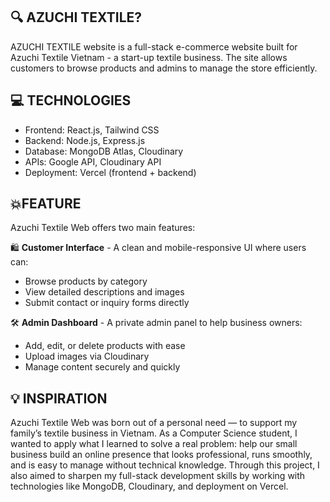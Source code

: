 ## 🔍 AZUCHI TEXTILE?
AZUCHI TEXTILE website is a full-stack e-commerce website built for Azuchi Textile Vietnam - a start-up textile business. The site allows customers to browse products and admins to manage the store efficiently.


## 💻 TECHNOLOGIES 
- Frontend: React.js, Tailwind CSS
- Backend: Node.js, Express.js
- Database: MongoDB Atlas, Cloudinary
- APIs: Google API, Cloudinary API
- Deployment: Vercel (frontend + backend)


## 💥FEATURE
Azuchi Textile Web offers two main features:

🛍️ **Customer Interface**  - A clean and mobile-responsive UI where users can:
- Browse products by category
- View detailed descriptions and images
- Submit contact or inquiry forms directly

🛠️ **Admin Dashboard**  - A private admin panel to help business owners:
- Add, edit, or delete products with ease
- Upload images via Cloudinary
- Manage content securely and quickly


## 💡 INSPIRATION
Azuchi Textile Web was born out of a personal need — to support my family’s textile business in Vietnam.
As a Computer Science student, I wanted to apply what I learned to solve a real problem: help our small business build an online presence that looks professional, runs smoothly, and is easy to manage without technical knowledge.
Through this project, I also aimed to sharpen my full-stack development skills by working with technologies like MongoDB, Cloudinary, and deployment on Vercel.
